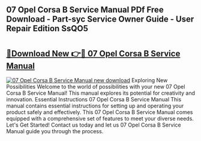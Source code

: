 ## 07 Opel Corsa B Service Manual PDf Free Download - Part-syc Service Owner Guide - User Repair Edition SsQO5

# <h2><a href="http://bc76547.oget.top/?id=07+Opel+Corsa+B+Service+Manual">🔗Download New 👉🔴 07 Opel Corsa B Service Manual</a></h2>

[![07 Opel Corsa B Service Manual new download](https://i.imgur.com/5g1atiW.png)](http://bc76547.oget.top/?id=07+Opel+Corsa+B+Service+Manual)
Exploring New Possibilities Welcome to the world of possibilities with your new 07 Opel Corsa B Service Manual! This manual explores its potential for creativity and innovation. Essential Instructions 07 Opel Corsa B Service Manual This manual contains essential instructions for setting up and operating your product safely and effectively. This 07 Opel Corsa B Service Manual comes equipped with a comprehensive set of features to meet your diverse needs. Let's Get Started! Contact us today and let us 07 Opel Corsa B Service Manual guide you through the process.
